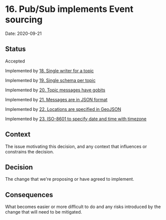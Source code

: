 # 16. Pub/Sub implements Event sourcing

Date: 2020-09-21

## Status

Accepted

Implemented by [18. Single writer for a topic](0018-single-writer-for-a-topic.md)

Implemented by [19. Single schema per topic](0019-single-schema-per-topic.md)

Implemented by [20. Topic messages have gobits](0020-topic-messages-have-gobits.md)

Implemented by [21. Messages are in JSON format](0021-messages-are-in-json-format.md)

Implemented by [22. Locations are specified in GeoJSON](0022-locations-are-specified-in-geojson.md)

Implemented by [23. ISO-8601 to specify date and time with timezone](0023-iso-8601-to-specify-date-and-time-with-timezone.md)

## Context

The issue motivating this decision, and any context that influences or constrains the decision.

## Decision

The change that we're proposing or have agreed to implement.

## Consequences

What becomes easier or more difficult to do and any risks introduced by the change that will need to be mitigated.
